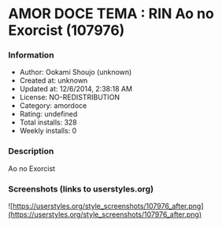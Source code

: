 # AMOR DOCE TEMA : RIN Ao no Exorcist (107976)

### Information
- Author: Ookami Shoujo (unknown)
- Created at: unknown
- Updated at: 12/6/2014, 2:38:18 AM
- License: NO-REDISTRIBUTION
- Category: amordoce
- Rating: undefined
- Total installs: 328
- Weekly installs: 0


### Description
Ao no Exorcist


### Screenshots (links to userstyles.org)
![https://userstyles.org/style_screenshots/107976_after.png](https://userstyles.org/style_screenshots/107976_after.png)


